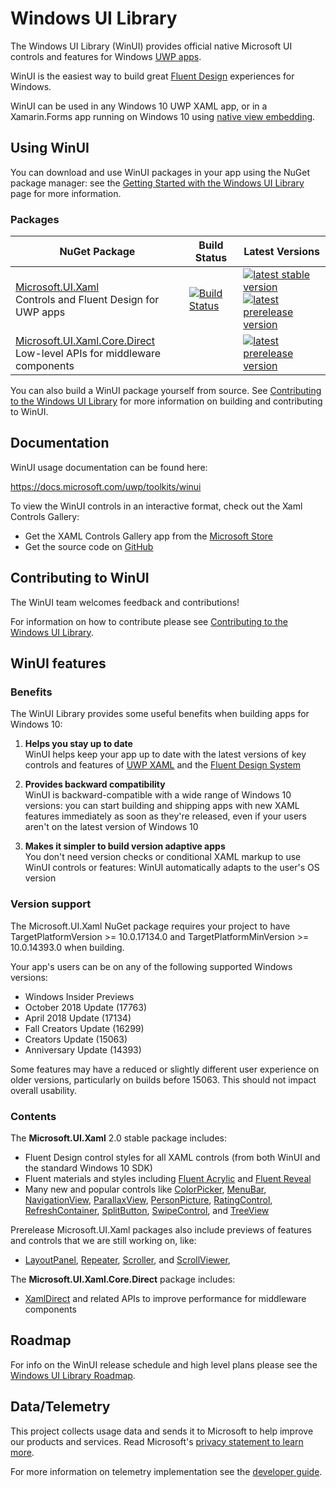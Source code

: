 # Windows UI Library

The Windows UI Library (WinUI) provides official native Microsoft UI controls and features for Windows [UWP apps](https://docs.microsoft.com/windows/uwp/index).

WinUI is the easiest way to build great [Fluent Design](https://docs.microsoft.com/windows/uwp/design/fluent-design-system/) experiences for Windows.

WinUI can be used in any Windows 10 UWP XAML app, or in a Xamarin.Forms app running on Windows 10 using [native view embedding](https://docs.microsoft.com/xamarin/xamarin-forms/platform/native-views).

## Using WinUI
You can download and use WinUI packages in your app using the NuGet package manager: see the [Getting Started with the Windows UI Library](https://docs.microsoft.com/uwp/toolkits/winui/getting-started) page for more information.

### Packages

| NuGet Package | Build Status | Latest Versions |
| --- | --- | --- |
| [Microsoft.UI.Xaml](https://www.nuget.org/packages/Microsoft.UI.Xaml) <br /> Controls and Fluent Design for UWP apps | [![Build Status](https://dev.azure.com/ms/microsoft-ui-xaml/_apis/build/status/WinUI-Public-MUX-CI?branchName=master)](https://dev.azure.com/ms/microsoft-ui-xaml/_build/latest?definitionId=20?branchName=master) | [![latest stable version](https://img.shields.io/nuget/v/Microsoft.UI.Xaml.svg)](https://www.nuget.org/packages/Microsoft.UI.Xaml) <br /> [![latest prerelease version](https://img.shields.io/nuget/vpre/Microsoft.UI.Xaml.svg)](https://www.nuget.org/packages/Microsoft.UI.Xaml/absoluteLatest) |
| [Microsoft.UI.Xaml.Core.Direct](https://www.nuget.org/packages/Microsoft.UI.Xaml.Core.Direct) <br /> Low-level APIs for middleware components | | [![latest prerelease version](https://img.shields.io/nuget/vpre/Microsoft.UI.Xaml.Core.Direct.svg)](https://www.nuget.org/packages/Microsoft.UI.Xaml.Core.Direct/absoluteLatest) |

You can also build a WinUI package yourself from source. See [Contributing to the Windows UI Library](CONTRIBUTING.md) for more information on building and contributing to WinUI.

## Documentation

WinUI usage documentation can be found here:

https://docs.microsoft.com/uwp/toolkits/winui

To view the WinUI controls in an interactive format, check out the Xaml Controls Gallery:
* Get the XAML Controls Gallery app from the [Microsoft Store](https://www.microsoft.com/store/productId/9MSVH128X2ZT)
* Get the source code on [GitHub](https://github.com/Microsoft/Xaml-Controls-Gallery)


## Contributing to WinUI
The WinUI team welcomes feedback and contributions!

For information on how to contribute please see [Contributing to the Windows UI Library](CONTRIBUTING.md).

## WinUI features

### Benefits

The WinUI Library provides some useful benefits when building apps for Windows 10:

1. **Helps you stay up to date**  
WinUI helps keep your app up to date with the latest versions of key controls and features of [UWP XAML](https://docs.microsoft.com/windows/uwp/xaml-platform/xaml-overview) and the [Fluent Design System](https://www.microsoft.com/design/fluent)

2. **Provides backward compatibility**  
WinUI is backward-compatible with a wide range of Windows 10 versions: you can start building and shipping apps with new XAML features immediately as soon as they're released, even if your users aren't on the latest version of Windows 10

3. **Makes it simpler to build version adaptive apps**  
You don't need version checks or conditional XAML markup to use WinUI controls or features: WinUI automatically adapts to the user's OS version

### Version support

The Microsoft.UI.Xaml NuGet package requires your project to have TargetPlatformVersion &gt;= 10.0.17134.0 and TargetPlatformMinVersion &gt;= 10.0.14393.0 when building. 

Your app's users can be on any of the following supported Windows versions:
* Windows Insider Previews
* October 2018 Update (17763)
* April 2018 Update (17134)
* Fall Creators Update (16299)
* Creators Update (15063)
* Anniversary Update (14393)

Some features may have a reduced or slightly different user experience on older versions, particularly on builds before 15063. This should not impact overall usability.

### Contents

The **Microsoft.UI.Xaml** 2.0 stable package includes:

* Fluent Design control styles for all XAML controls (from both WinUI and the standard Windows 10 SDK)
* Fluent materials and styles including [Fluent Acrylic](https://docs.microsoft.com/windows/uwp/design/style/acrylic) and [Fluent Reveal](https://docs.microsoft.com/windows/uwp/design/style/reveal)
* Many new and popular controls like 
[ColorPicker](https://docs.microsoft.com/uwp/api/microsoft.ui.xaml.controls.colorpicker),
[MenuBar](https://docs.microsoft.com/uwp/api/microsoft.ui.xaml.controls.menubar),
[NavigationView](https://docs.microsoft.com/uwp/api/microsoft.ui.xaml.controls.navigationview),
[ParallaxView](https://docs.microsoft.com/uwp/api/microsoft.ui.xaml.controls.parallaxview),
[PersonPicture](https://docs.microsoft.com/uwp/api/microsoft.ui.xaml.controls.personpicture),
[RatingControl](https://docs.microsoft.com/uwp/api/microsoft.ui.xaml.controls.ratingcontrol),
[RefreshContainer](https://docs.microsoft.com/uwp/api/microsoft.ui.xaml.controls.refreshcontainer),
[SplitButton](https://docs.microsoft.com/uwp/api/microsoft.ui.xaml.controls.splitbutton),
[SwipeControl](https://docs.microsoft.com/uwp/api/microsoft.ui.xaml.controls.swipecontrol),
and
[TreeView](https://docs.microsoft.com/uwp/api/microsoft.ui.xaml.controls.treeview)

Prerelease Microsoft.UI.Xaml packages also include previews of features and controls that we are still working on, like:
* [LayoutPanel](https://docs.microsoft.com/uwp/api/microsoft.ui.xaml.controls.layoutpanel),
[Repeater](https://docs.microsoft.com/uwp/api/microsoft.ui.xaml.controls.repeater),
[Scroller](https://docs.microsoft.com/uwp/api/microsoft.ui.xaml.controls.scroller),
and
[ScrollViewer](https://docs.microsoft.com/uwp/api/microsoft.ui.xaml.controls.scrollviewer),

The **Microsoft.UI.Xaml.Core.Direct** package includes:

* [XamlDirect](https://docs.microsoft.com/uwp/api/microsoft.ui.xaml.core.direct) and related APIs to improve performance for middleware components

## Roadmap

For info on the WinUI release schedule and high level plans please see the [Windows UI Library Roadmap](docs/roadmap.md).

## Data/Telemetry

This project collects usage data and sends it to Microsoft to help improve our products and services. Read Microsoft's [privacy statement to learn more](https://privacy.microsoft.com/privacystatement).

For more information on telemetry implementation see the [developer guide](docs/developer_guide.md#Telemetry).
